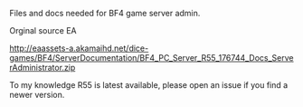 Files and docs needed for BF4 game server admin.

Orginal source EA

http://eaassets-a.akamaihd.net/dice-games/BF4/ServerDocumentation/BF4_PC_Server_R55_176744_Docs_ServerAdministrator.zip

To my knowledge R55 is latest available, please open an issue if you find a newer version.
